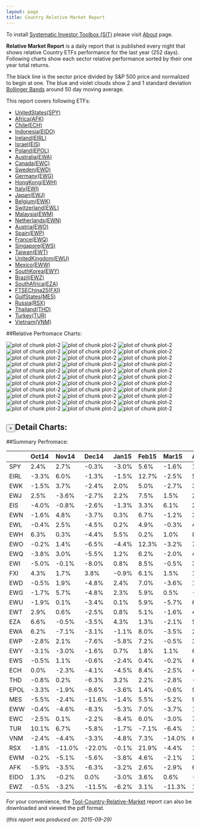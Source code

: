 ```yaml
---
layout: page
title: Country Relative Market Report
---
```



To install [Systematic Investor Toolbox (SIT)](https://github.com/systematicinvestor/SIT) please visit [About](/about) page.





**Relative Market Report** is a daily report that is published every night 
that shows relative Country ETFs performance 
for the last year (252 days). Following charts show each sector relative 
performance sorted by their one year total returns. 

The black line is the sector price divided by S&P 500 price and normalized to begin at one. 
The blue and violet clouds show 2 and 1 standard deviation 
[Bollinger Bands](http://en.wikipedia.org/wiki/Bollinger_Bands)
around 50 day moving average. 

This report covers following ETFs:

* [UnitedStates(SPY)](http://finance.yahoo.com/q/hl?s=SPY)
* [Africa(AFK)](http://finance.yahoo.com/q/hl?s=AFK)
* [Chile(ECH)](http://finance.yahoo.com/q/hl?s=ECH)
* [Indonesia(EIDO)](http://finance.yahoo.com/q/hl?s=EIDO)
* [Ireland(EIRL)](http://finance.yahoo.com/q/hl?s=EIRL)
* [Israel(EIS)](http://finance.yahoo.com/q/hl?s=EIS)
* [Poland(EPOL)](http://finance.yahoo.com/q/hl?s=EPOL)
* [Australia(EWA)](http://finance.yahoo.com/q/hl?s=EWA)
* [Canada(EWC)](http://finance.yahoo.com/q/hl?s=EWC)
* [Sweden(EWD)](http://finance.yahoo.com/q/hl?s=EWD)
* [Germany(EWG)](http://finance.yahoo.com/q/hl?s=EWG)
* [HongKong(EWH)](http://finance.yahoo.com/q/hl?s=EWH)
* [Italy(EWI)](http://finance.yahoo.com/q/hl?s=EWI)
* [Japan(EWJ)](http://finance.yahoo.com/q/hl?s=EWJ)
* [Belgium(EWK)](http://finance.yahoo.com/q/hl?s=EWK)
* [Switzerland(EWL)](http://finance.yahoo.com/q/hl?s=EWL)
* [Malaysia(EWM)](http://finance.yahoo.com/q/hl?s=EWM)
* [Netherlands(EWN)](http://finance.yahoo.com/q/hl?s=EWN)
* [Austria(EWO)](http://finance.yahoo.com/q/hl?s=EWO)
* [Spain(EWP)](http://finance.yahoo.com/q/hl?s=EWP)
* [France(EWQ)](http://finance.yahoo.com/q/hl?s=EWQ)
* [Singapore(EWS)](http://finance.yahoo.com/q/hl?s=EWS)
* [Taiwan(EWT)](http://finance.yahoo.com/q/hl?s=EWT)
* [UnitedKingdom(EWU)](http://finance.yahoo.com/q/hl?s=EWU)
* [Mexico(EWW)](http://finance.yahoo.com/q/hl?s=EWW)
* [SouthKorea(EWY)](http://finance.yahoo.com/q/hl?s=EWY)
* [Brazil(EWZ)](http://finance.yahoo.com/q/hl?s=EWZ)
* [SouthAfrica(EZA)](http://finance.yahoo.com/q/hl?s=EZA)
* [FTSEChina25(FXI)](http://finance.yahoo.com/q/hl?s=FXI)
* [GulfStates(MES)](http://finance.yahoo.com/q/hl?s=MES)
* [Russia(RSX)](http://finance.yahoo.com/q/hl?s=RSX)
* [Thailand(THD)](http://finance.yahoo.com/q/hl?s=THD)
* [Turkey(TUR)](http://finance.yahoo.com/q/hl?s=TUR)
* [Vietnam(VNM)](http://finance.yahoo.com/q/hl?s=VNM)


##Relative Perfromace Charts:
    


![plot of chunk plot-2](/public/images/Tool-Country-Relative-Market/plot-2-1.png) ![plot of chunk plot-2](/public/images/Tool-Country-Relative-Market/plot-2-2.png) ![plot of chunk plot-2](/public/images/Tool-Country-Relative-Market/plot-2-3.png) ![plot of chunk plot-2](/public/images/Tool-Country-Relative-Market/plot-2-4.png) ![plot of chunk plot-2](/public/images/Tool-Country-Relative-Market/plot-2-5.png) ![plot of chunk plot-2](/public/images/Tool-Country-Relative-Market/plot-2-6.png) ![plot of chunk plot-2](/public/images/Tool-Country-Relative-Market/plot-2-7.png) ![plot of chunk plot-2](/public/images/Tool-Country-Relative-Market/plot-2-8.png) ![plot of chunk plot-2](/public/images/Tool-Country-Relative-Market/plot-2-9.png) ![plot of chunk plot-2](/public/images/Tool-Country-Relative-Market/plot-2-10.png) ![plot of chunk plot-2](/public/images/Tool-Country-Relative-Market/plot-2-11.png) ![plot of chunk plot-2](/public/images/Tool-Country-Relative-Market/plot-2-12.png) ![plot of chunk plot-2](/public/images/Tool-Country-Relative-Market/plot-2-13.png) ![plot of chunk plot-2](/public/images/Tool-Country-Relative-Market/plot-2-14.png) ![plot of chunk plot-2](/public/images/Tool-Country-Relative-Market/plot-2-15.png) ![plot of chunk plot-2](/public/images/Tool-Country-Relative-Market/plot-2-16.png) ![plot of chunk plot-2](/public/images/Tool-Country-Relative-Market/plot-2-17.png) ![plot of chunk plot-2](/public/images/Tool-Country-Relative-Market/plot-2-18.png) ![plot of chunk plot-2](/public/images/Tool-Country-Relative-Market/plot-2-19.png) ![plot of chunk plot-2](/public/images/Tool-Country-Relative-Market/plot-2-20.png) ![plot of chunk plot-2](/public/images/Tool-Country-Relative-Market/plot-2-21.png) ![plot of chunk plot-2](/public/images/Tool-Country-Relative-Market/plot-2-22.png) ![plot of chunk plot-2](/public/images/Tool-Country-Relative-Market/plot-2-23.png) ![plot of chunk plot-2](/public/images/Tool-Country-Relative-Market/plot-2-24.png) ![plot of chunk plot-2](/public/images/Tool-Country-Relative-Market/plot-2-25.png) ![plot of chunk plot-2](/public/images/Tool-Country-Relative-Market/plot-2-26.png) ![plot of chunk plot-2](/public/images/Tool-Country-Relative-Market/plot-2-27.png) ![plot of chunk plot-2](/public/images/Tool-Country-Relative-Market/plot-2-28.png) ![plot of chunk plot-2](/public/images/Tool-Country-Relative-Market/plot-2-29.png) ![plot of chunk plot-2](/public/images/Tool-Country-Relative-Market/plot-2-30.png) ![plot of chunk plot-2](/public/images/Tool-Country-Relative-Market/plot-2-31.png) ![plot of chunk plot-2](/public/images/Tool-Country-Relative-Market/plot-2-32.png) ![plot of chunk plot-2](/public/images/Tool-Country-Relative-Market/plot-2-33.png) 

<input type="button" class="btn btn-sm" value="+">Detail Charts:
---
    




<div markdown="1" style="display:none;">
    


![plot of chunk plot-2](/public/images/Tool-Country-Relative-Market/plot-2-34.png) ![plot of chunk plot-2](/public/images/Tool-Country-Relative-Market/plot-2-35.png) ![plot of chunk plot-2](/public/images/Tool-Country-Relative-Market/plot-2-36.png) ![plot of chunk plot-2](/public/images/Tool-Country-Relative-Market/plot-2-37.png) ![plot of chunk plot-2](/public/images/Tool-Country-Relative-Market/plot-2-38.png) ![plot of chunk plot-2](/public/images/Tool-Country-Relative-Market/plot-2-39.png) ![plot of chunk plot-2](/public/images/Tool-Country-Relative-Market/plot-2-40.png) ![plot of chunk plot-2](/public/images/Tool-Country-Relative-Market/plot-2-41.png) ![plot of chunk plot-2](/public/images/Tool-Country-Relative-Market/plot-2-42.png) ![plot of chunk plot-2](/public/images/Tool-Country-Relative-Market/plot-2-43.png) ![plot of chunk plot-2](/public/images/Tool-Country-Relative-Market/plot-2-44.png) ![plot of chunk plot-2](/public/images/Tool-Country-Relative-Market/plot-2-45.png) ![plot of chunk plot-2](/public/images/Tool-Country-Relative-Market/plot-2-46.png) ![plot of chunk plot-2](/public/images/Tool-Country-Relative-Market/plot-2-47.png) ![plot of chunk plot-2](/public/images/Tool-Country-Relative-Market/plot-2-48.png) ![plot of chunk plot-2](/public/images/Tool-Country-Relative-Market/plot-2-49.png) ![plot of chunk plot-2](/public/images/Tool-Country-Relative-Market/plot-2-50.png) ![plot of chunk plot-2](/public/images/Tool-Country-Relative-Market/plot-2-51.png) ![plot of chunk plot-2](/public/images/Tool-Country-Relative-Market/plot-2-52.png) ![plot of chunk plot-2](/public/images/Tool-Country-Relative-Market/plot-2-53.png) ![plot of chunk plot-2](/public/images/Tool-Country-Relative-Market/plot-2-54.png) ![plot of chunk plot-2](/public/images/Tool-Country-Relative-Market/plot-2-55.png) ![plot of chunk plot-2](/public/images/Tool-Country-Relative-Market/plot-2-56.png) ![plot of chunk plot-2](/public/images/Tool-Country-Relative-Market/plot-2-57.png) ![plot of chunk plot-2](/public/images/Tool-Country-Relative-Market/plot-2-58.png) ![plot of chunk plot-2](/public/images/Tool-Country-Relative-Market/plot-2-59.png) ![plot of chunk plot-2](/public/images/Tool-Country-Relative-Market/plot-2-60.png) ![plot of chunk plot-2](/public/images/Tool-Country-Relative-Market/plot-2-61.png) ![plot of chunk plot-2](/public/images/Tool-Country-Relative-Market/plot-2-62.png) ![plot of chunk plot-2](/public/images/Tool-Country-Relative-Market/plot-2-63.png) ![plot of chunk plot-2](/public/images/Tool-Country-Relative-Market/plot-2-64.png) ![plot of chunk plot-2](/public/images/Tool-Country-Relative-Market/plot-2-65.png) ![plot of chunk plot-2](/public/images/Tool-Country-Relative-Market/plot-2-66.png) ![plot of chunk plot-2](/public/images/Tool-Country-Relative-Market/plot-2-67.png) 

</div>
    




##Summary Perfromace:
    




|     |Oct14  |Nov14  |Dec14  |Jan15  |Feb15  |Mar15  |Apr15  |May15  |Jun15  |Jul15  |Aug15  |Sep15  |Total  |
|:----|:------|:------|:------|:------|:------|:------|:------|:------|:------|:------|:------|:------|:------|
|SPY  |  2.4% |  2.7% | -0.3% | -3.0% |  5.6% | -1.6% |  1.0% |  1.3% | -2.0% |  2.2% | -6.1% | -4.4% | -2.7% |
|EIRL | -3.3% |  6.0% | -1.3% | -1.5% | 12.7% | -2.5% |  5.4% |  0.8% | -0.1% |  5.2% | -1.5% | -4.7% | 14.8% |
|EWK  | -1.5% |  3.7% | -2.4% |  2.0% |  5.0% | -2.7% |  3.3% |  2.1% | -1.0% |  3.6% | -5.8% | -3.5% |  2.3% |
|EWJ  |  2.5% | -3.6% | -2.7% |  2.2% |  7.5% |  1.5% |  2.6% |  1.5% | -1.3% |  0.9% | -6.3% | -6.5% | -2.7% |
|EIS  | -4.0% | -0.8% | -2.6% | -1.3% |  3.3% |  6.1% |  2.1% | -0.2% |  0.9% |  7.3% | -8.9% | -4.6% | -3.8% |
|EWN  | -1.6% |  4.8% | -3.7% |  0.3% |  6.7% | -1.2% |  3.3% |  1.8% | -2.2% |  3.2% | -7.7% | -6.7% | -3.9% |
|EWL  | -0.4% |  2.5% | -4.5% |  0.2% |  4.9% | -0.3% |  4.0% |  2.5% | -5.3% |  4.1% | -6.7% | -6.2% | -6.0% |
|EWH  |  6.3% |  0.3% | -4.4% |  5.5% |  0.2% |  1.0% |  8.5% | -0.5% | -3.5% | -1.5% |-13.3% | -1.8% | -4.8% |
|EWO  | -0.2% |  1.4% | -6.5% | -4.4% | 12.3% | -3.2% |  7.0% | -0.6% | -4.3% |  3.2% | -5.0% | -6.4% | -8.2% |
|EWQ  | -3.8% |  3.0% | -5.5% |  1.2% |  6.2% | -2.0% |  4.5% | -0.8% | -2.8% |  4.1% | -6.6% | -6.0% | -9.1% |
|EWI  | -5.0% | -0.1% | -8.0% |  0.8% |  8.5% | -0.5% |  3.2% |  1.9% | -2.6% |  4.0% | -4.4% | -6.2% | -9.3% |
|FXI  |  4.3% |  1.7% |  3.8% | -0.9% |  6.1% |  1.5% | 15.6% | -5.0% | -5.0% |-12.2% |-11.3% | -3.6% | -8.0% |
|EWD  | -0.5% |  1.9% | -4.8% |  2.4% |  7.0% | -3.6% |  1.6% | -0.2% | -3.2% |  0.8% | -5.3% | -7.8% |-11.8% |
|EWG  | -1.7% |  5.7% | -4.8% |  2.3% |  5.9% |  0.5% | -0.7% | -1.7% | -2.6% |  1.6% | -7.0% | -7.6% |-10.6% |
|EWU  | -1.9% |  0.1% | -3.4% |  0.1% |  5.9% | -5.7% |  6.7% |  0.6% | -3.9% |  1.6% | -8.0% | -6.0% |-14.1% |
|EWT  |  2.9% |  0.6% | -2.5% |  0.8% |  5.1% | -1.6% |  4.4% | -0.6% | -3.4% | -6.8% | -9.2% | -4.6% |-14.9% |
|EZA  |  6.6% | -0.5% | -3.5% |  4.3% |  1.3% | -2.1% |  5.5% | -8.0% |  1.5% | -4.8% | -7.7% |-10.6% |-18.1% |
|EWA  |  6.2% | -7.1% | -3.1% | -1.1% |  8.0% | -3.5% |  2.0% | -3.3% | -4.4% | -0.5% |-10.9% | -5.0% |-21.8% |
|EWP  | -2.8% |  2.1% | -7.6% | -5.8% |  7.2% | -0.5% |  3.3% | -3.1% | -2.1% |  2.1% | -6.5% | -9.2% |-21.7% |
|EWY  | -3.1% | -3.0% | -1.6% |  0.7% |  1.8% |  1.1% |  6.9% | -5.5% | -4.7% | -7.1% | -6.5% | -1.7% |-21.3% |
|EWS  | -0.5% |  1.1% | -0.6% | -2.4% |  0.4% | -0.2% |  6.9% | -5.8% | -1.0% | -4.2% |-12.1% | -5.8% |-22.7% |
|ECH  |  0.0% | -2.3% | -4.1% | -4.5% |  8.4% | -2.5% |  4.8% | -2.3% | -6.3% | -6.3% | -1.9% | -8.3% |-23.5% |
|THD  | -0.8% |  0.2% | -6.3% |  3.2% |  2.2% | -2.8% | -0.7% | -3.4% | -0.2% | -6.4% | -7.5% | -3.8% |-23.9% |
|EPOL | -3.3% | -1.9% | -8.6% | -3.6% |  1.4% | -0.6% |  9.8% | -5.7% | -4.8% | -1.9% | -3.1% | -5.3% |-25.3% |
|MES  | -5.5% | -2.4% |-11.6% | -1.4% |  5.5% | -5.2% |  9.7% | -5.1% |  0.6% | -0.3% | -6.0% | -4.8% |-25.0% |
|EWW  | -0.4% | -4.6% | -8.3% | -5.3% |  7.0% | -3.7% |  1.1% | -0.2% | -1.7% | -1.3% | -6.2% | -5.3% |-26.0% |
|EWC  | -2.5% |  0.1% | -2.2% | -8.4% |  6.0% | -3.0% |  7.1% | -4.6% | -3.3% | -4.2% | -5.0% | -8.0% |-25.7% |
|TUR  | 10.1% |  6.7% | -5.8% | -1.7% | -7.1% | -6.4% |  1.1% | -0.2% | -1.3% | -4.8% |-11.0% | -7.8% |-26.5% |
|VNM  | -2.4% | -4.4% | -3.3% | -4.8% |  7.3% |-14.0% |  6.8% | -1.9% |  5.4% | -1.4% |-11.4% | -5.8% |-28.0% |
|RSX  | -1.8% |-11.0% |-22.0% | -0.1% | 21.9% | -4.4% | 15.7% | -3.8% | -3.5% | -7.2% | -0.9% | -9.0% |-28.7% |
|EWM  | -0.2% | -5.1% | -5.6% | -3.8% |  4.6% | -2.1% |  2.4% | -5.7% | -4.5% |  0.3% |-16.1% | -5.7% |-35.4% |
|AFK  | -5.9% | -3.5% | -6.3% | -3.2% |  2.6% | -2.9% |  6.7% | -3.4% | -5.4% | -8.0% | -8.3% | -5.4% |-36.2% |
|EIDO |  1.3% | -0.2% |  0.0% | -3.0% |  3.6% |  0.6% |-10.8% |  3.8% | -8.7% | -2.7% |-11.6% |-16.8% |-38.1% |
|EWZ  | -0.5% | -3.2% |-11.5% | -6.2% |  3.1% |-11.3% | 15.4% |-10.9% |  3.4% |-12.5% |-13.3% |-17.0% |-51.0% |
    


For your convenience, the 
[Tool-Country-Relative-Market](/public/images/Tool-Country-Relative-Market/Tool-Country-Relative-Market.pdf)
report can also be downloaded and viewed the pdf format.



*(this report was produced on: 2015-09-29)*
